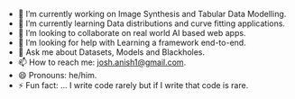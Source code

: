 
- 🔭 I’m currently working on Image Synthesis and Tabular Data Modelling.
- 🌱 I’m currently learning Data distributions and curve fitting applications.
- 👯 I’m looking to collaborate on real world AI based web apps.
- 🤔 I’m looking for help with Learning a framework end-to-end.
- 💬 Ask me about Datasets, Models and Blackholes.
- 📫 How to reach me: josh.anish1@gmail.com.
- 😄 Pronouns: he/him.
- ⚡ Fun fact: ... I write code rarely but if I write that code is rare.

